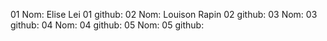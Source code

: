 01 Nom: Elise Lei
01 github:
02 Nom: Louison Rapin
02 github:
03 Nom:
03 github:
04 Nom:
04 github:
05 Nom:
05 github:
